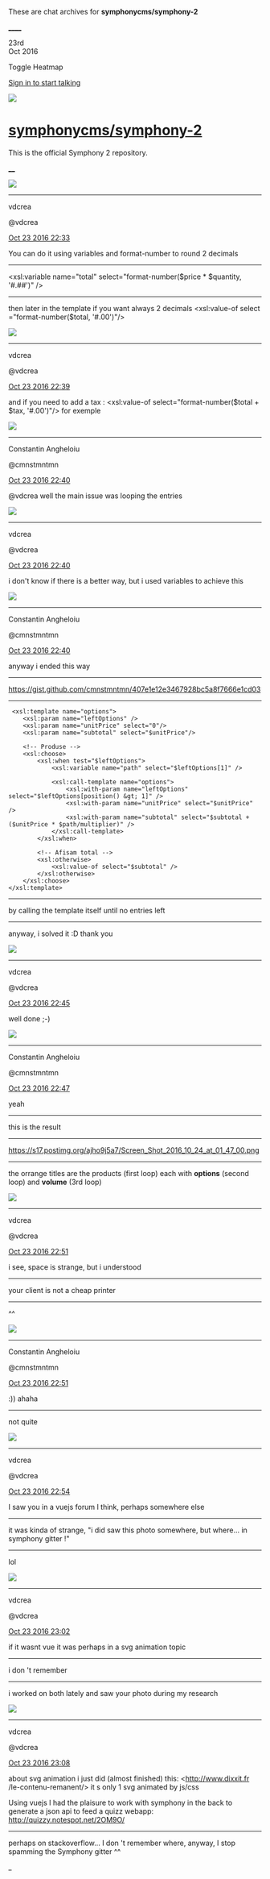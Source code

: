 These are chat archives for **symphonycms/symphony-2**

[__](/symphonycms/symphony-2/archives/2016/10/24)[__](/symphonycms/symphony-2/archives/2016/10/22)

23rd  
Oct 2016

Toggle Heatmap

[Sign in to start talking](/login?action=login&button=archive-login)

![](https://avatars-02.gitter.im/group/iv/3/57542c45c43b8c601977197e?s=48)

#  [symphonycms/symphony-2](/symphonycms/symphony-2)

This is the official Symphony 2 repository.

[ __](/orgs/symphonycms/rooms "More symphonycms rooms")

![](https://avatars2.githubusercontent.com/u/1126750?v=3&s=30)

____

vdcrea

@vdcrea

[Oct 23 2016
22:33](https://gitter.im/symphonycms/symphony-2?at=580d3ac6278cc54c6f612c6f)

You can do it using variables and format-number to round 2 decimals

____

<xsl:variable name="total" select="format-number($price * $quantity, '#.##')"
/>

____

then later in the template if you want always 2 decimals  <xsl:value-of select
="format-number($total, '#.00')"/>

![](https://avatars2.githubusercontent.com/u/1126750?v=3&s=30)

____

vdcrea

@vdcrea

[Oct 23 2016
22:39](https://gitter.im/symphonycms/symphony-2?at=580d3c20b6fc192f5633368e)

and if you need to add a tax : <xsl:value-of select="format-number($total +
$tax, '#.00')"/> for exemple

![](https://avatars1.githubusercontent.com/u/2312755?v=3&s=30)

____

Constantin Angheloiu

@cmnstmntmn

[Oct 23 2016
22:40](https://gitter.im/symphonycms/symphony-2?at=580d3c4ab6fc192f563337fd)

@vdcrea well the main issue was looping the entries

![](https://avatars2.githubusercontent.com/u/1126750?v=3&s=30)

____

vdcrea

@vdcrea

[Oct 23 2016
22:40](https://gitter.im/symphonycms/symphony-2?at=580d3c4eb6fc192f5633380e)

i don't know if there is a better way, but i used variables to achieve this

![](https://avatars1.githubusercontent.com/u/2312755?v=3&s=30)

____

Constantin Angheloiu

@cmnstmntmn

[Oct 23 2016
22:40](https://gitter.im/symphonycms/symphony-2?at=580d3c5056121b9c7eb27772)

anyway i ended this way

____

<https://gist.github.com/cmnstmntmn/407e1e12e3467928bc5a8f7666e1cd03>

____

    
    
     <xsl:template name="options">
        <xsl:param name="leftOptions" />
        <xsl:param name="unitPrice" select="0"/>
        <xsl:param name="subtotal" select="$unitPrice"/>
    
        <!-- Produse -->
        <xsl:choose>
            <xsl:when test="$leftOptions">  
                <xsl:variable name="path" select="$leftOptions[1]" />
    
                <xsl:call-template name="options">
                    <xsl:with-param name="leftOptions" select="$leftOptions[position() &gt; 1]" />
                    <xsl:with-param name="unitPrice" select="$unitPrice" />
                    <xsl:with-param name="subtotal" select="$subtotal + ($unitPrice * $path/multiplier)" />
                </xsl:call-template>
            </xsl:when>
    
            <!-- Afisam total -->
            <xsl:otherwise>
                <xsl:value-of select="$subtotal" />
            </xsl:otherwise>
        </xsl:choose>
    </xsl:template>

____

by calling the template itself until no entries left

____

anyway, i solved it :D thank you

![](https://avatars2.githubusercontent.com/u/1126750?v=3&s=30)

____

vdcrea

@vdcrea

[Oct 23 2016
22:45](https://gitter.im/symphonycms/symphony-2?at=580d3d73fb138dce65f0f19f)

well done ;-)

![](https://avatars1.githubusercontent.com/u/2312755?v=3&s=30)

____

Constantin Angheloiu

@cmnstmntmn

[Oct 23 2016
22:47](https://gitter.im/symphonycms/symphony-2?at=580d3e10305a10335db48f66)

yeah

____

this is the result

____

<https://s17.postimg.org/ajho9j5a7/Screen_Shot_2016_10_24_at_01_47_00.png>

____

the orrange titles are the products (first loop) each with **options** (second
loop) and **volume** (3rd loop)

![](https://avatars2.githubusercontent.com/u/1126750?v=3&s=30)

____

vdcrea

@vdcrea

[Oct 23 2016
22:51](https://gitter.im/symphonycms/symphony-2?at=580d3ee1278cc54c6f61359d)

i see, space is strange, but i understood

____

your client is not a cheap printer

____

^^

![](https://avatars1.githubusercontent.com/u/2312755?v=3&s=30)

____

Constantin Angheloiu

@cmnstmntmn

[Oct 23 2016
22:51](https://gitter.im/symphonycms/symphony-2?at=580d3eff305a10335db49136)

:)) ahaha

____

not quite

![](https://avatars2.githubusercontent.com/u/1126750?v=3&s=30)

____

vdcrea

@vdcrea

[Oct 23 2016
22:54](https://gitter.im/symphonycms/symphony-2?at=580d3fa8fb138dce65f0f65f)

I saw you in a vuejs forum I think, perhaps somewhere else

____

it was kinda of strange,  "i did saw this photo somewhere, but where... in
symphony gitter !"

____

lol

![](https://avatars2.githubusercontent.com/u/1126750?v=3&s=30)

____

vdcrea

@vdcrea

[Oct 23 2016
23:02](https://gitter.im/symphonycms/symphony-2?at=580d4169305a10335db4979b)

if it wasnt vue it was perhaps in a svg animation topic

____

i don 't remember

____

i worked on both lately and saw your photo during my research

![](https://avatars2.githubusercontent.com/u/1126750?v=3&s=30)

____

vdcrea

@vdcrea

[Oct 23 2016
23:08](https://gitter.im/symphonycms/symphony-2?at=580d42e256121b9c7eb288a8)

about svg animation i just did (almost finished) this: <http://www.dixxit.fr
/le-contenu-remanent/> it s only 1 svg animated by js/css

Using vuejs I had the plaisure to work with symphony in the back to generate a
json api to feed a quizz webapp: <http://quizzy.notespot.net/2OM9O/>

____

perhaps on stackoverflow... I don 't remember where, anyway, I stop spamming
the Symphony gitter ^^

_

